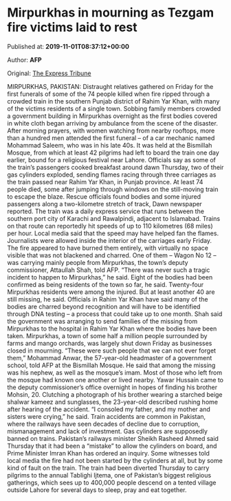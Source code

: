 
# Mirpurkhas in mourning as Tezgam fire victims laid to rest

Published at: **2019-11-01T08:37:12+00:00**

Author: **AFP**

Original: [The Express Tribune](https://tribune.com.pk/story/2091393/1-funerals-begin-town-mourns-victims-pakistan-train-fire/)

MIRPURKHAS, PAKISTAN: Distraught relatives gathered on Friday for the first funerals of some of the 74 people killed when fire ripped through a crowded train in the southern Punjab district of Rahim Yar Khan, with many of the victims residents of a single town.
Sobbing family members crowded a government building in Mirpurkhas overnight as the first bodies covered in white cloth began arriving by ambulance from the scene of the disaster.
After morning prayers, with women watching from nearby rooftops, more than a hundred men attended the first funeral – of a car mechanic named Mohammad Saleem, who was in his late 40s.
It was held at the Bismillah Mosque, from which at least 42 pilgrims had left to board the train one day earlier, bound for a religious festival near Lahore.
Officials say as some of the train’s passengers cooked breakfast around dawn Thursday, two of their gas cylinders exploded, sending flames racing through three carriages as the train passed near Rahim Yar Khan, in Punjab province.
At least 74 people died, some after jumping through windows on the still-moving train to escape the blaze.
Rescue officials found bodies and some injured passengers along a two-kilometre stretch of track, Dawn newspaper reported.
The train was a daily express service that runs between the southern port city of Karachi and Rawalpindi, adjacent to Islamabad.
Trains on that route can reportedly hit speeds of up to 110 kilometres (68 miles) per hour. Local media said that the speed may have helped fan the flames.
Journalists were allowed inside the interior of the carriages early Friday. The fire appeared to have burned them entirely, with virtually no space visible that was not blackened and charred.
One of them – Wagon No 12 – was carrying mainly people from Mirpurkhas, the town’s deputy commissioner, Attaullah Shah, told AFP.
“There was never such a tragic incident to happen to Mirpurkhas,” he said.
Eight of the bodies had been confirmed as being residents of the town so far, he said.
Twenty-four Mirpurkhas residents were among the injured.
But at least another 40 are still missing, he said.
Officials in Rahim Yar Khan have said many of the bodies are charred beyond recognition and will have to be identified through DNA testing – a process that could take up to one month.
Shah said the government was arranging to send families of the missing from Mirpurkhas to the hospital in Rahim Yar Khan where the bodies have been taken.
Mirpurkhas, a town of some half a million people surrounded by farms and mango orchards, was largely shut down Friday as businesses closed in mourning.
“These were such people that we can not ever forget them,” Mohammad Anwar, the 57-year-old headmaster of a government school, told AFP at the Bismillah Mosque.
He said that among the missing was his nephew, as well as the mosque’s imam. Most of those who left from the mosque had known one another or lived nearby.
Yawar Hussain came to the deputy commissioner’s office overnight in hopes of finding his brother Mohsin, 20.
Clutching a photograph of his brother wearing a starched beige shalwar kameez and sunglasses, the 23-year-old described rushing home after hearing of the accident.
“I consoled my father, and my mother and sisters were crying,” he said.
Train accidents are common in Pakistan, where the railways have seen decades of decline due to corruption, mismanagement and lack of investment.
Gas cylinders are supposedly banned on trains. Pakistan’s railways minister Sheikh Rasheed Ahmed said Thursday that it had been a “mistake” to allow the cylinders on board, and Prime Minister Imran Khan has ordered an inquiry.
Some witnesses told local media the fire had not been started by the cylinders at all, but by some kind of fault on the train.
The train had been diverted Thursday to carry pilgrims to the annual Tablighi Ijtema, one of Pakistan’s biggest religious gatherings, which sees up to 400,000 people descend on a tented village outside Lahore for several days to sleep, pray and eat together.
